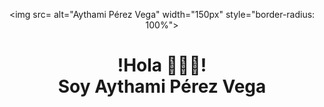 <div align="center">

<img src= alt="Aythami Pérez Vega" width="150px" style="border-radius: 100%">

<h1>!Hola 👋🏼😁!<br />Soy Aythami Pérez Vega</h1>

